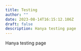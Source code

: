 ```yaml
---
title: Testing
author: ""
date: 2023-08-14T16:15:12.106Z
draft: false
description: Hanya testing page
---
```

Hanya testing page